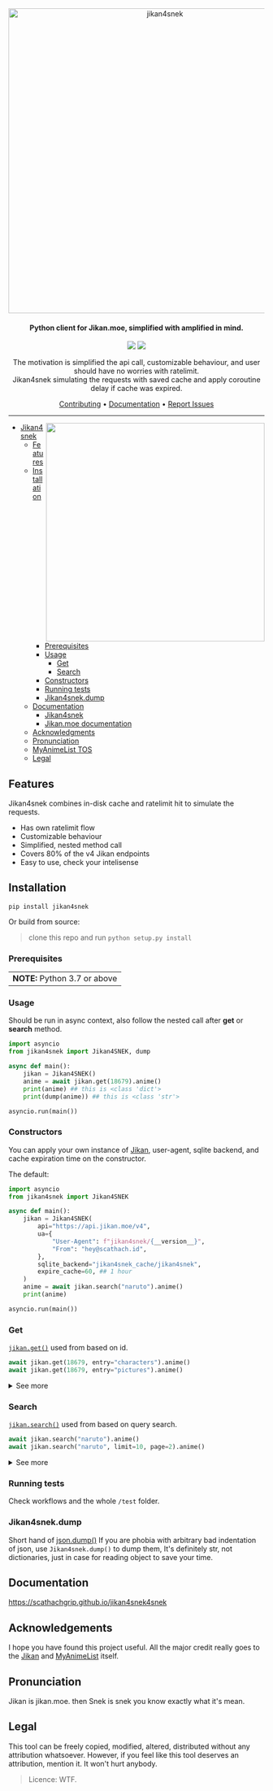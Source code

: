 <div align="center">
<a href="https://scathachgrip.github.io/jikan4snek4snek"><img width="600" src="https://cdn.discordapp.com/attachments/1046495201176334467/1053659151869415444/jikan4snek.png" alt="jikan4snek"></a>

<h4 align="center">Python client for Jikan.moe, simplified with amplified in mind.</h4>
<p align="center">
	<a href="https://github.com/ScathachGrip/jikan4snek/actions/workflows/request_sequentially.yml"><img src="https://github.com/ScathachGrip/jikan4snek/workflows/Request%20Sequentially/badge.svg"></a>
	<a href="https://codeclimate.com/github/ScathachGrip/jikan4snek/maintainability"><img src="https://api.codeclimate.com/v1/badges/1318c78a4b9911edf844/maintainability" /></a>
</p>

 
The motivation is simplified the api call, customizable behaviour, and user should have no worries with ratelimit.  
Jikan4snek simulating the requests with saved cache and apply coroutine delay if cache was expired.

<a href="https://github.com/ScathachGrip/jikan4snek/blob/master/CONTRIBUTING.md">Contributing</a> •
<a href="https://github.com/ScathachGrip/jikan4snek/wiki/Routing">Documentation</a> •
<a href="https://github.com/ScathachGrip/jikan4snek/issues/new/choose">Report Issues</a>
</div>

---

<a href="https://scathachgrip.github.io/jikan4snek4snek"><img align="right" src="https://cdn.discordapp.com/attachments/1046495201176334467/1053659152360157264/snekwaifu.png" width="430"></a>

- [Jikan4snek](#features)
  - [Features](#features)
  - [Installation](#installation)
    - [Prerequisites](#prerequisites)
    - [Usage](#usage)
      - [Get](#get)
      - [Search](#search)
    - [Constructors](#constructors)
    - [Running tests](#running-tests)
    - [Jikan4snek.dump](#jikan4snekdump)
  - [Documentation](#documentation)
    - [Jikan4snek](https://scathachgrip.github.io/jikan4snek4snek)
    - [Jikan.moe documentation](https://docs.api.jikan.moe/)
  - [Acknowledgments](#acknowledgments)
  - [Pronunciation](#Pronunciation)
  - [MyAnimeList TOS](https://myanimelist.net/membership/terms_of_use)
  - [Legal](#legal)


## Features
Jikan4snek combines in-disk cache and ratelimit hit to simulate the requests.

- Has own ratelimit flow
- Customizable behaviour
- Simplified, nested method call
- Covers 80% of the v4 Jikan endpoints
- Easy to use, check your intelisense

## Installation
`pip install jikan4snek` 

Or build from source:
> clone this repo and run `python setup.py install`

### Prerequisites
<table>
	<td><b>NOTE:</b> Python 3.7 or above</td>
</table>

### Usage
Should be run in async context, also follow the nested call after **get** or **search** method.

```py
import asyncio
from jikan4snek import Jikan4SNEK, dump

async def main():
    jikan = Jikan4SNEK()
    anime = await jikan.get(18679).anime()
    print(anime) ## this is <class 'dict'>
    print(dump(anime)) ## this is <class 'str'>

asyncio.run(main())
```

### Constructors
You can apply your own instance of [Jikan](https://github.com/jikan-me/jikan-rest), user-agent, sqlite backend, and cache expiration time on the constructor.

The default:
```py
import asyncio
from jikan4snek import Jikan4SNEK

async def main():
    jikan = Jikan4SNEK(
        api="https://api.jikan.moe/v4",
        ua={
            "User-Agent": f"jikan4snek/{__version__}",
            "From": "hey@scathach.id",
        },
        sqlite_backend="jikan4snek_cache/jikan4snek",
        expire_cache=60, ## 1 hour
    )
    anime = await jikan.search("naruto").anime()
    print(anime)

asyncio.run(main())
```

### Get
[`jikan.get()`](https://scathachgrip.github.io/jikan4snek/client/jikan.html#jikan4snek.client.jikan.Jikan4SNEK.get) used from based on id.

```py
await jikan.get(18679, entry="characters").anime()
await jikan.get(18679, entry="pictures").anime()
```

<details> 
<summary>See more</summary>

#### Anime
> [jikan4snek.client.jikan.JikanResponseFromId.anime](https://scathachgrip.github.io/jikan4snek/client/jikan.html#jikan4snek.client.jikan.JikanResponseFromId.anime)

```py
await jikan.get(18679, entry="characters").anime()
await jikan.get(18679, entry="pictures").anime()
```

#### Manga
> [jikan4snek.client.jikan.JikanResponseFromId.manga](https://scathachgrip.github.io/jikan4snek/client/jikan.html#jikan4snek.client.jikan.JikanResponseFromId.manga)

```py
await jikan.get(58391).manga()
await jikan.get(58391, entry="characters").manga()
```

#### Characters
> [jikan4snek.client.jikan.JikanResponseFromId.characters](https://scathachgrip.github.io/jikan4snek/client/jikan.html#jikan4snek.client.jikan.JikanResponseFromId.characters)

```py 
await jikan.get(83799).characters()
await jikan.get(83799, entry="voices").characters()
```

#### Clubs
> [jikan4snek.client.jikan.JikanResponseFromId.clubs](https://scathachgrip.github.io/jikan4snek/client/jikan.html#jikan4snek.client.jikan.JikanResponseFromId.clubs)

```py
await jikan.get(1).clubs()
await jikan.get(1, entry="members").clubs()
```

#### People
> [jikan4snek.client.jikan.JikanResponseFromId.people](https://scathachgrip.github.io/jikan4snek/client/jikan.html#jikan4snek.client.jikan.JikanResponseFromId.people)

```py
await jikan.get(1).people()
await jikan.get(1, entry="pictures").people()
```

#### Producers
> [jikan4snek.client.jikan.JikanResponseFromId.producers](https://scathachgrip.github.io/jikan4snek/client/jikan.html#jikan4snek.client.jikan.JikanResponseFromId.producers)

```py
await jikan.get(1).producers()
await jikan.get(1, entry="external").producers()
```

#### Random
> [jikan4snek.client.jikan.JikanResponseFromId.random](https://scathachgrip.github.io/jikan4snek/client/jikan.html#jikan4snek.client.jikan.JikanResponseFromId.random)

```py
await jikan.get(False, entry="anime").random()
await jikan.get(False, entry="manga").random()
```
#### Users
> [jikan4snek.client.jikan.JikanResponseFromId.users](https://scathachgrip.github.io/jikan4snek/client/jikan.html#jikan4snek.client.jikan.JikanResponseFromId.users)

```py
await jikan.get("sinkaroid").users()
await jikan.get("sinkaroid", entry="history").users()
```
</details>

### Search
[`jikan.search()`](https://scathachgrip.github.io/jikan4snek/client/jikan.html#jikan4snek.client.jikan.Jikan4SNEK.search) used from based on query search.

```py
await jikan.search("naruto").anime()
await jikan.search("naruto", limit=10, page=2).anime()
```

<details>
<summary>See more</summary>

#### Anime
> [jikan4snek.client.jikan.JikanResponseFromSearch.anime](https://scathachgrip.github.io/jikan4snek/client/jikan.html#jikan4snek.client.jikan.JikanResponseFromSearch.anime)

```py
await jikan.search("naruto").anime()
await jikan.search("naruto", limit=10, page=2).anime()
```

#### Manga
> [jikan4snek.client.jikan.JikanResponseFromSearch.manga](https://scathachgrip.github.io/jikan4snek/client/jikan.html#jikan4snek.client.jikan.JikanResponseFromSearch.manga)

```py
await jikan.search("naruto").manga()
await jikan.search("naruto", limit=10, page=2).manga()
```

#### Characters
> [jikan4snek.client.jikan.JikanResponseFromSearch.characters](https://scathachgrip.github.io/jikan4snek/client/jikan.html#jikan4snek.client.jikan.JikanResponseFromSearch.characters)

```py
await jikan.search("uchiha").characters()
await jikan.search("uchiha", limit=10, page=1).characters()
```

#### Clubs
> [jikan4snek.client.jikan.JikanResponseFromSearch.clubs](https://scathachgrip.github.io/jikan4snek/client/jikan.html#jikan4snek.client.jikan.JikanResponseFromSearch.clubs)

```py
await jikan.search("naruto").clubs()
await jikan.search("naruto", limit=10, page=1).clubs()
```

#### People
> [jikan4snek.client.jikan.JikanResponseFromSearch.people](https://scathachgrip.github.io/jikan4snek/client/jikan.html#jikan4snek.client.jikan.JikanResponseFromSearch.people)

```py
await jikan.search("tanaka rie").people()
await jikan.search("tanaka", limit=10, page=1).people()
```

#### Producers
> [jikan4snek.client.jikan.JikanResponseFromSearch.producers](https://scathachgrip.github.io/jikan4snek/client/jikan.html#jikan4snek.client.jikan.JikanResponseFromSearch.producers)

```py
await jikan.search("madhouse").producers()
await jikan.search("japan", limit=10, page=1).producers()
```

#### Magazines
> [jikan4snek.client.jikan.JikanResponseFromSearch.magazines](https://scathachgrip.github.io/jikan4snek/client/jikan.html#jikan4snek.client.jikan.JikanResponseFromSearch.magazines)

```py
await jikan.search("jump").magazines()
await jikan.search("jump", limit=10, page=1).magazines()
```

#### Users
> [jikan4snek.client.jikan.JikanResponseFromSearch.users](https://scathachgrip.github.io/jikan4snek/client/jikan.html#jikan4snek.client.jikan.JikanResponseFromSearch.users)

```py
await jikan.search("sinkaroid").users()
await jikan.search("sin", limit=10, page=1).users()
```
</details>

### Running tests
Check workflows and the whole `/test` folder.

### Jikan4snek.dump
Short hand of [json.dump()](https://docs.python.org/3/library/json.html#json.dumps) If you are phobia with arbitrary bad indentation of json, use `Jikan4snek.dump()` to dump them, It's definitely str, not dictionaries, just in case for reading object to save your time.

## Documentation
https://scathachgrip.github.io/jikan4snek4snek

## Acknowledgements
I hope you have found this project useful. All the major credit really goes to the [Jikan](https://jikan.moe) and [MyAnimeList](https://myanimelist.net) itself.

## Pronunciation
Jikan is jikan.moe. then Snek is snek you know exactly what it's mean.

## Legal
This tool can be freely copied, modified, altered, distributed without any attribution whatsoever. However, if you feel like this tool deserves an attribution, mention it. It won't hurt anybody.
> Licence: WTF.